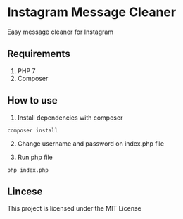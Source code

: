 # Instagram Message Cleaner

Easy message cleaner for Instagram

## Requirements

1. PHP 7
2. Composer

## How to use

1. Install dependencies with composer 

```
composer install
```

2. Change username and password on index.php file

3. Run php file

```
php index.php
```

## Lincese

This project is licensed under the MIT License
